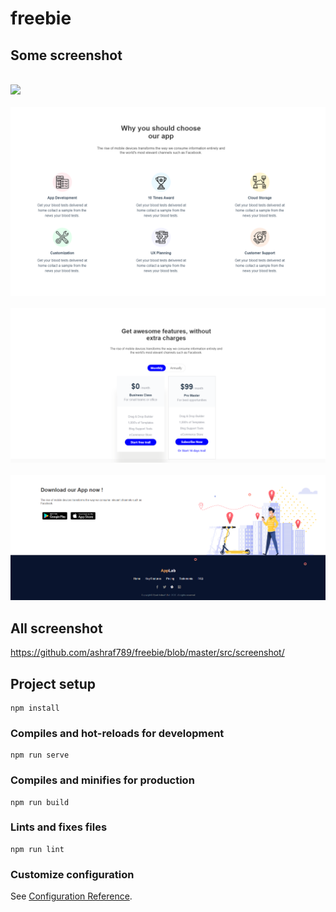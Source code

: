 # freebie

## Some screenshot 

</br>
<img src="https://i.imgur.com/y8RKfXS.png" />
</br>

</br>
<img src="https://github.com/ashraf789/freebie/blob/master/src/screenshot/Screenshot_3.png" />
</br>

</br>
<img src="https://github.com/ashraf789/freebie/blob/master/src/screenshot/Screenshot_5.png" />
</br>

</br>
<img src="https://github.com/ashraf789/freebie/blob/master/src/screenshot/Screenshot_8.png" />
</br>

## All screenshot 
https://github.com/ashraf789/freebie/blob/master/src/screenshot/

## Project setup
```
npm install
```

### Compiles and hot-reloads for development
```
npm run serve
```

### Compiles and minifies for production
```
npm run build
```

### Lints and fixes files
```
npm run lint
```

### Customize configuration
See [Configuration Reference](https://cli.vuejs.org/config/).
